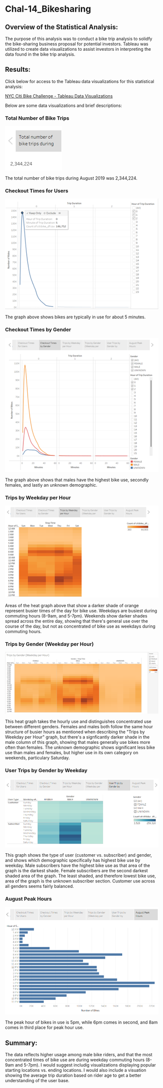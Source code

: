 # Chal-14_Bikesharing

## Overview of the Statistical Analysis:
The purpose of this analysis was to conduct a bike trip analysis to solidfy the bike-sharing business proposal for potential investors. Tableau was utilized to create data visualizations to assist investors in interpreting the data found in the bike trip analysis.

## Results: 
Click below for access to the Tableau data visualizations for this statistical analysis:

[NYC Citi Bike Challenge - Tableau Data Visualizations](https://public.tableau.com/shared/D5DMMPJF6?:display_count=n&:origin=viz_share_link)

Below are some data visualizations and brief descriptions:

### Total Number of Bike Trips
![this is an image](https://github.com/ncalson/Chal-14_Bikesharing/blob/main/images/Number%20of%20Trips.png)

The total number of bike trips during August 2019 was 2,344,224.

### Checkout Times for Users

![this is an image](https://github.com/ncalson/Chal-14_Bikesharing/blob/main/images/Checkout%20Times%20for%20Users_labeled.png)

The graph above shows bikes are typically in use for about 5 minutes. 

### Checkout Times by Gender

![this is an image](https://github.com/ncalson/Chal-14_Bikesharing/blob/main/images/Checkout%20Times%20by%20Gender.png)

The graph above shows that males have the highest bike use, secondly females, and lastly an unknown demographic.

### Trips by Weekday per Hour

![this is an image](https://github.com/ncalson/Chal-14_Bikesharing/blob/main/images/Trips%20by%20Weekday%20per%20Hour.png)

Areas of the heat graph above that show a darker shade of orange represent busier times of the day for bike use. Weekdays are busiest during commuting hours (8-9am, and 5-7pm). Weekends show darker shades spread across the entire day, showing that there's general use over the course of the day, but not as concentrated of bike use as weekdays during commuting hours.

### Trips by Gender (Weekday per Hour)

![this is an image](https://github.com/ncalson/Chal-14_Bikesharing/blob/main/images/Trips%20by%20Gender%20(Weekday%20per%20Hour).png)

This heat graph takes the hourly use and distinguishes concentrated use between different genders. Females and males both follow the same hour structure of busier hours as mentioned when describing the "Trips by Weekday per Hour" graph, but there's a signficantly darker shade in the male column of this graph, showing that males generally use bikes more often than females. The unknown demographic shows significant less bike use than males and females, but higher use in its own category on weekends, particulary Saturday.

### User Trips by Gender by Weekday

![this is an image](https://github.com/ncalson/Chal-14_Bikesharing/blob/main/images/User%20Trips%20by%20Gender%20by%20Weekday.png)

This graph shows the type of user (customer vs. subscriber) and gender, and shows which demographic specifically has highest bike use by weekday. Male subscribers have the highest bike use as that area of the graph is the darkest shade. Female subscribers are the second darkest shaded area of the graph. The least shaded, and therefore lowest bike use, area of the graph is the unknown subscriber section. Customer use across all genders seems fairly balanced.

### August Peak Hours

![this is an image](https://github.com/ncalson/Chal-14_Bikesharing/blob/main/images/August%20Peak%20Hours.png)

The peak hour of bikes in use is 5pm, while 6pm comes in second, and 8am comes in third place for peak hour use.

## Summary:
The data reflects higher usage among male bike riders, and that the most concentrated times of bike use are during weekday commuting hours (8-9am and 5-7pm).
I would suggest includig visualizations displaying popular starting locations vs. ending locations. I would also include a visuation showing the average trip duration based on rider age to get a better understanding of the user base.
